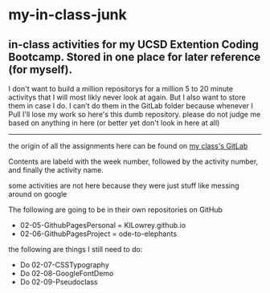 # my-in-class-junk
## in-class activities for my UCSD Extention Coding Bootcamp. Stored in one place for later reference (for myself).

I don't want to build a million repositorys for a million 5 to 20 minute activitys that I will most likly never look at again. But I also want to store them in case I do. I can't do them in the GitLab folder because whenever I Pull I'll lose my work so here's this dumb repository. please do not judge me based on anything in here (or better yet don't look in here at all)

---

the origin of all the assignments here can be found on [my class's GitLab](https://ucsd.bootcampcontent.com/UCSD-Coding-Bootcamp/ucsd-sd-fsf-pt-06-2020-u-c)

Contents are labeld with the week number, followed by the activity number, and finally the activity name.

some activities are not here because they were just stuff like messing around on google

The following are going to be in their own repositories on GitHub
* 02-05-GithubPagesPersonal = KILowrey.github.io
* 02-06-GithubPagesProject = ode-to-elephants

the following are things I still need to do:
* Do 02-07-CSSTypography
* Do 02-08-GoogleFontDemo
* Do 02-09-Pseudoclass